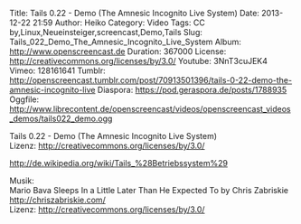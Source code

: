 Title: Tails 0.22 - Demo (The Amnesic Incognito Live System)
Date: 2013-12-22 21:59
Author: Heiko
Category: Video
Tags: CC by,Linux,Neueinsteiger,screencast,Demo,Tails
Slug: Tails_022_Demo_The_Amnesic_Incognito_Live_System
Album: http://www.openscreencast.de
Duration: 367000
License: http://creativecommons.org/licenses/by/3.0/
Youtube: 3NnT3cuJEK4
Vimeo: 128161641
Tumblr: http://openscreencast.tumblr.com/post/70913501396/tails-0-22-demo-the-amnesic-incognito-live
Diaspora: https://pod.geraspora.de/posts/1788935
Oggfile: http://www.librecontent.de/openscreencast/videos/openscreencast_videos_demos/tails022_demo.ogg

Tails 0.22 - Demo (The Amnesic Incognito Live System)  
Lizenz: <http://creativecommons.org/licenses/by/3.0/>  
  
<http://de.wikipedia.org/wiki/Tails_%28Betriebssystem%29>  
  
Musik:  
Mario Bava Sleeps In a Little Later Than He Expected To by Chris Zabriskie
<http://chriszabriskie.com/>  
Lizenz: <http://creativecommons.org/licenses/by/3.0/>

